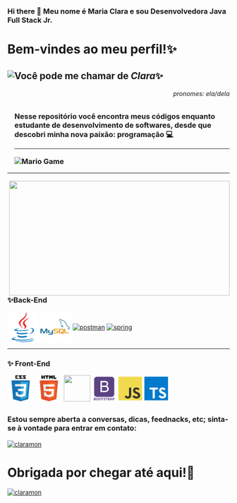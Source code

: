 ### Hi there 👋 Meu nome é Maria Clara e sou Desenvolvedora Java Full Stack Jr. 

<h1>Bem-vindes ao meu perfil!✨</h1> <h2>

<img align="left" height="215cm" src="https://github-readme-stats.vercel.app/api?username=claramon&show_icons=true&theme=tokyonight&include_all_commits=true&count_private=true" />

<p  align="right">
<h2>Você pode me chamar de <i>Clara</i>✨</h2>
<h6 align="right"><i>pronomes: ela/dela</i></h6>
  
<h3> Nesse repositório você encontra meus códigos enquanto estudante de desenvolvimento de softwares, desde que descobri minha nova paixão: programação 💻

  <hr>
   <img align="center" src="https://github.com/TheDudeThatCode/TheDudeThatCode/blob/master/Assets/Mario_Gameplay.gif" alt="Mario Game" width="980" height = "240">

<hr>
  
  <img align="right" width = "500cm" height="260cm" src="https://github-readme-stats.vercel.app/api/top-langs/?username=claramon&layout=compact&langs_count=7&theme=dracula" alt=""/>
  
<h3> ✨Back-End</h3>
<div style="display: inline_block; padding-right:100">
<a href="https://www.java.com" target="_blank" title="Java"><img align="center" src="https://raw.githubusercontent.com/devicons/devicon/master/icons/java/java-original.svg" alt="java" width="70" height="70"/></a> 
<a href="https://www.mysql.com/" target="_blank" title="MySQL"><img align="center" src="https://raw.githubusercontent.com/devicons/devicon/master/icons/mysql/mysql-original-wordmark.svg" alt="mysql" width="70" height="70"/></a>
<a href="https://postman.com" target="_blank" title="PostMan"><img align="center" src="https://www.vectorlogo.zone/logos/getpostman/getpostman-icon.svg" alt="postman" width=width="70" height="70"/></a> 
<a href="https://spring.io/" target="_blank" title="SpringBoot"><img align="center" src="https://www.vectorlogo.zone/logos/springio/springio-icon.svg" alt="spring" width="70" height="70"/></a>
</div>


  
<hr>
<h3> ✨ Front-End</h3>
<div> 
    <a href="https://www.w3schools.com/css/" target="_blank" title="CSS 3"><img align="center" src="https://raw.githubusercontent.com/devicons/devicon/master/icons/css3/css3-original-wordmark.svg" alt="css3" width="60" height="60"/></a>
<a href="https://www.w3.org/html/" target="_blank" title="HTML 5"><img align="center" src="https://raw.githubusercontent.com/devicons/devicon/master/icons/html5/html5-original-wordmark.svg" alt="html5" width="60" height="60"/></a> 
  <a href="https://angular.io" target="_blank" title="Angular"><img align="center" src="https://angular.io/assets/images/logos/angular/angular.svg" width="60" height="60"/></a>
  <a href="https://getbootstrap.com" target="_blank" title="Bootstrap"><img align="center" src="https://raw.githubusercontent.com/devicons/devicon/master/icons/bootstrap/bootstrap-plain-wordmark.svg" alt="bootstrap" width="55" height="55"/></a>
<a href="https://developer.mozilla.org/en-US/docs/Web/JavaScript" target="_blank" title="JavaScript"><img align="center" src="https://raw.githubusercontent.com/devicons/devicon/master/icons/javascript/javascript-original.svg" alt="javascript" width="55" height="55"/></a>
  <a href="https://www.typescriptlang.org/" target="_blank" title="TypeScript"><img align="center" src="https://raw.githubusercontent.com/devicons/devicon/master/icons/typescript/typescript-original.svg" alt="typescript" width="55" height="55"></a>    
</div>

##
  
<h3> Estou sempre aberta a conversas, dicas, feednacks, etc; sinta-se à vontade para entrar em contato:</h3>
  

<p align="left">
<a href="https://linkedin.com/in/claramontanhez" target="blank"><img align="center" src="https://raw.githubusercontent.com/rahuldkjain/github-profile-readme-generator/master/src/images/icons/Social/linked-in-alt.svg" alt="claramon" height="60" width="70" /></a>
</p>

<h1 align="left">Obrigada por chegar até aqui!💜</h1>
  
  <a href="https://github.com/claramontanhez" target="_blank">  <p align="left"> <img src="https://komarev.com/ghpvc/?username=claramon&label=Profile%20views&color=7e29ff&style=plastic" alt="claramon" /> </p>
